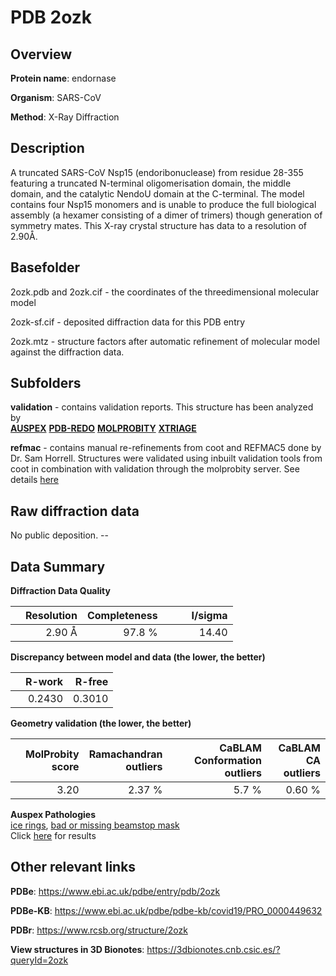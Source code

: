 # PDB 2ozk

## Overview

**Protein name**: endornase

**Organism**: SARS-CoV

**Method**: X-Ray Diffraction

## Description

A truncated SARS-CoV Nsp15 (endoribonuclease) from residue 28-355 featuring a truncated N-terminal oligomerisation domain, the middle domain, and the catalytic NendoU domain at the C-terminal. The model contains four Nsp15 monomers and is unable to produce the full biological assembly (a hexamer consisting of a dimer of trimers) though generation of symmetry mates. This X-ray crystal structure has data to a resolution of 2.90Å.

## Basefolder

2ozk.pdb and 2ozk.cif - the coordinates of the threedimensional molecular model

2ozk-sf.cif - deposited diffraction data for this PDB entry

2ozk.mtz - structure factors after automatic refinement of molecular model against the diffraction data.

## Subfolders





**validation** - contains validation reports. This structure has been analyzed by <br>[**AUSPEX**](https://github.com/thorn-lab/coronavirus_structural_task_force/tree/master/pdb/endornase/SARS-CoV/2ozk/validation/auspex) [**PDB-REDO**](https://github.com/thorn-lab/coronavirus_structural_task_force/tree/master/pdb/endornase/SARS-CoV/2ozk/validation/pdb-redo) [**MOLPROBITY**](https://github.com/thorn-lab/coronavirus_structural_task_force/tree/master/pdb/endornase/SARS-CoV/2ozk/validation/molprobity) [**XTRIAGE**](https://github.com/thorn-lab/coronavirus_structural_task_force/blob/master/pdb/endornase/SARS-CoV/2ozk/validation/Xtriage_output.log)   

**refmac** - contains manual re-refinements from coot and REFMAC5 done by Dr. Sam Horrell. Structures were validated using inbuilt validation tools from coot in combination with validation through the molprobity server. See details [here](https://github.com/thorn-lab/coronavirus_structural_task_force/blob/master/pdb/endornase/SARS-CoV/2ozk/refmac)

## Raw diffraction data

No public deposition. --<br> 

## Data Summary
**Diffraction Data Quality**

|   | Resolution | Completeness| I/sigma |
|---|-------------:|----------------:|--------------:|
|   |2.90 Å|97.8  %|<img width=50/>14.40|

**Discrepancy between model and data (the lower, the better)**

|   | **R-work**| **R-free**   
|---|-------------:|----------------:|           
||  0.2430|  0.3010|

**Geometry validation (the lower, the better)**

|   |**MolProbity<br>score**| **Ramachandran<br>outliers** | **CaBLAM<br>Conformation outliers** | **CaBLAM<br>CA outliers** |
|---|-------------:|----------------:|----------------:|----------------:|
||  3.20|  2.37 %|5.7 %|0.60 %|

**Auspex Pathologies**<br> [ice rings](https://www.auspex.de/pathol/#1), [bad or missing beamstop mask](https://www.auspex.de/pathol/#2)<br>Click [here](https://github.com/thorn-lab/coronavirus_structural_task_force/blob/master/pdb/endornase/SARS-CoV/2ozk/validation/auspex/2ozk_auspex_comments.txt)  for results

 



## Other relevant links 
**PDBe**:  https://www.ebi.ac.uk/pdbe/entry/pdb/2ozk

**PDBe-KB**: https://www.ebi.ac.uk/pdbe/pdbe-kb/covid19/PRO_0000449632 
 
**PDBr**: https://www.rcsb.org/structure/2ozk 

**View structures in 3D Bionotes**: https://3dbionotes.cnb.csic.es/?queryId=2ozk

